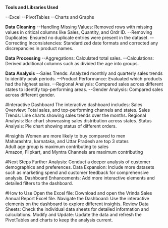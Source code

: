 **Tools and Libraries Used**

--Excel
--PivotTables
--Charts and Graphs

**Data Cleaning**
--Handling Missing Values: Removed rows with missing values in critical columns like Sales, Quantity, and Ordr ID.
--Removing Duplicates: Ensured no duplicate entries were present in the dataset.
--Correcting Inconsistencies: Standardized date formats and corrected any discrepancies in product names.

**Data Processing**
--Aggregations: Calculated total sales.
--Calculations: Derived additional columns such as divided the age into groups.

**Data Analysis**
--Sales Trends: Analyzed monthly and quarterly sales trends to identify peak periods.
--Product Performance: Evaluated which products had the highest sales.
--Regional Analysis: Compared sales across different states to identify top-performing areas.
--Gender Analysis: Compared sales across different gender.

#Interactive Dashboard
The interactive dashboard includes:
Sales Overview: Total sales, and top-performing channels and states.
Sales Trends: Line charts showing sales trends over the months.
Regional Analysis: Bar chart showcasing sales distribution across states.
Status Analysis: Pie chart showing status of different orders.

#Insights
Women are more likely to buy compared to men																		
Maharashtra, karnataka, and Uttar Pradesh are top 3 states																		
Adult age group is maximum contributing to sales																		
Amazon, Flipkart, and Myntra Channels are maximum contributing																		

#Next Steps
Further Analysis: Conduct a deeper analysis of customer demographics and preferences.
Data Expansion: Include more datasets such as marketing spend and customer feedback for comprehensive analysis.
Dashboard Enhancements: Add more interactive elements and detailed filters to the dashboard.

#How to Use
Open the Excel file: Download and open the Vrinda Sales Annual Report Excel file.
Navigate the Dashboard: Use the interactive elements on the dashboard to explore different insights.
Review Data Sheets: Check the individual data sheets for detailed information and calculations.
Modify and Update: Update the data and refresh the PivotTables and charts to keep the analysis current.
